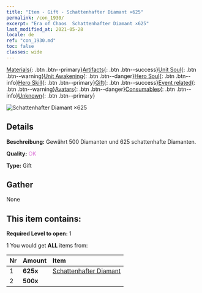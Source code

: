 ```yaml
---
title: "Item - Gift - Schattenhafter Diamant ×625"
permalink: /con_1930/
excerpt: "Era of Chaos  Schattenhafter Diamant ×625"
last_modified_at: 2021-05-28
locale: de
ref: "con_1930.md"
toc: false
classes: wide
---
```

 [Materials](/ItemsDE/){: .btn .btn--primary}[Artifacts](/ItemsDE/Artifacts/){: .btn .btn--success}[Unit Soul](/ItemsDE/UnitSoul/){: .btn .btn--warning}[Unit Awakening](/ItemsDE/UnitAwakening/){: .btn .btn--danger}[Hero Soul](/ItemsDE/HeroSoul/){: .btn .btn--info}[Hero Skill](/ItemsDE/HeroSkill/){: .btn .btn--primary}[Gift](/ItemsDE/Gift/){: .btn .btn--success}[Event related](/ItemsDE/Events/){: .btn .btn--warning}[Avatars](/ItemsDE/Avatars/){: .btn .btn--danger}[Consumables](/ItemsDE/Consumables/){: .btn .btn--info}[Unknown](/ItemsDE/Unknown/){: .btn .btn--primary}

 ![Schattenhafter Diamant ×625](/images/t/i_10040.png)

## Details
 **Beschreibung:** Gewährt 500 Diamanten und 625 schattenhafte Diamanten.

 **Quality:** <span style="color: #DA70D6">OK</span>

 **Type:** Gift

## Gather

  None

## This item contains:

 **Required Level to open:** 1

 1 You would get **ALL** items  from:

  | Nr | Amount |     Item    |
  |:---|:-------|:------------|
  | 1 |  **625x** | [Schattenhafter Diamant](/ItemsDE/con_554/) |  | 
  | 2 |  **500x** | <i class="fas fa-gem"/> |  | 
